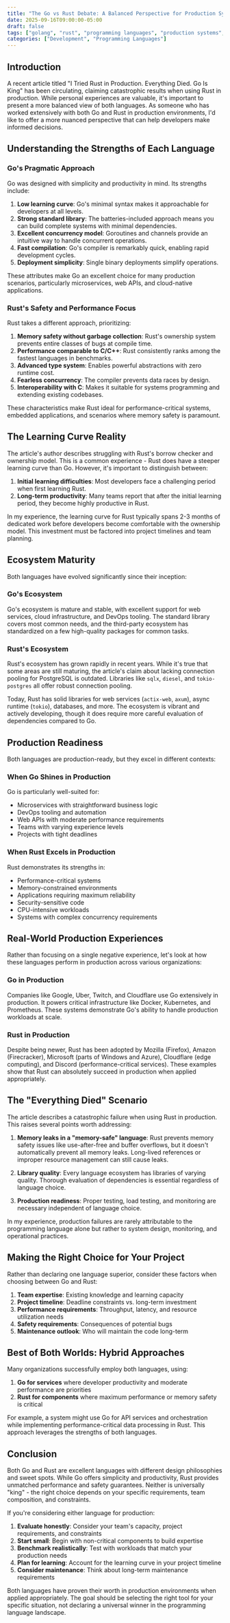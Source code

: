 ```yaml
---
title: "The Go vs Rust Debate: A Balanced Perspective for Production Systems"
date: 2025-09-16T09:00:00-05:00
draft: false
tags: ["golang", "rust", "programming languages", "production systems", "microservices"]
categories: ["Development", "Programming Languages"]
---
```


## Introduction

A recent article titled "I Tried Rust in Production. Everything Died. Go Is King" has been circulating, claiming catastrophic results when using Rust in production. While personal experiences are valuable, it's important to present a more balanced view of both languages. As someone who has worked extensively with both Go and Rust in production environments, I'd like to offer a more nuanced perspective that can help developers make informed decisions.

## Understanding the Strengths of Each Language

### Go's Pragmatic Approach

Go was designed with simplicity and productivity in mind. Its strengths include:

1. **Low learning curve**: Go's minimal syntax makes it approachable for developers at all levels.
2. **Strong standard library**: The batteries-included approach means you can build complete systems with minimal dependencies.
3. **Excellent concurrency model**: Goroutines and channels provide an intuitive way to handle concurrent operations.
4. **Fast compilation**: Go's compiler is remarkably quick, enabling rapid development cycles.
5. **Deployment simplicity**: Single binary deployments simplify operations.

These attributes make Go an excellent choice for many production scenarios, particularly microservices, web APIs, and cloud-native applications.

### Rust's Safety and Performance Focus

Rust takes a different approach, prioritizing:

1. **Memory safety without garbage collection**: Rust's ownership system prevents entire classes of bugs at compile time.
2. **Performance comparable to C/C++**: Rust consistently ranks among the fastest languages in benchmarks.
3. **Advanced type system**: Enables powerful abstractions with zero runtime cost.
4. **Fearless concurrency**: The compiler prevents data races by design.
5. **Interoperability with C**: Makes it suitable for systems programming and extending existing codebases.

These characteristics make Rust ideal for performance-critical systems, embedded applications, and scenarios where memory safety is paramount.

## The Learning Curve Reality

The article's author describes struggling with Rust's borrow checker and ownership model. This is a common experience - Rust does have a steeper learning curve than Go. However, it's important to distinguish between:

1. **Initial learning difficulties**: Most developers face a challenging period when first learning Rust.
2. **Long-term productivity**: Many teams report that after the initial learning period, they become highly productive in Rust.

In my experience, the learning curve for Rust typically spans 2-3 months of dedicated work before developers become comfortable with the ownership model. This investment must be factored into project timelines and team planning.

## Ecosystem Maturity

Both languages have evolved significantly since their inception:

### Go's Ecosystem

Go's ecosystem is mature and stable, with excellent support for web services, cloud infrastructure, and DevOps tooling. The standard library covers most common needs, and the third-party ecosystem has standardized on a few high-quality packages for common tasks.

### Rust's Ecosystem

Rust's ecosystem has grown rapidly in recent years. While it's true that some areas are still maturing, the article's claim about lacking connection pooling for PostgreSQL is outdated. Libraries like `sqlx`, `diesel`, and `tokio-postgres` all offer robust connection pooling.

Today, Rust has solid libraries for web services (`actix-web`, `axum`), async runtime (`tokio`), databases, and more. The ecosystem is vibrant and actively developing, though it does require more careful evaluation of dependencies compared to Go.

## Production Readiness

Both languages are production-ready, but they excel in different contexts:

### When Go Shines in Production

Go is particularly well-suited for:

- Microservices with straightforward business logic
- DevOps tooling and automation
- Web APIs with moderate performance requirements
- Teams with varying experience levels
- Projects with tight deadlines

### When Rust Excels in Production

Rust demonstrates its strengths in:

- Performance-critical systems
- Memory-constrained environments
- Applications requiring maximum reliability
- Security-sensitive code
- CPU-intensive workloads
- Systems with complex concurrency requirements

## Real-World Production Experiences

Rather than focusing on a single negative experience, let's look at how these languages perform in production across various organizations:

### Go in Production

Companies like Google, Uber, Twitch, and Cloudflare use Go extensively in production. It powers critical infrastructure like Docker, Kubernetes, and Prometheus. These systems demonstrate Go's ability to handle production workloads at scale.

### Rust in Production

Despite being newer, Rust has been adopted by Mozilla (Firefox), Amazon (Firecracker), Microsoft (parts of Windows and Azure), Cloudflare (edge computing), and Discord (performance-critical services). These examples show that Rust can absolutely succeed in production when applied appropriately.

## The "Everything Died" Scenario

The article describes a catastrophic failure when using Rust in production. This raises several points worth addressing:

1. **Memory leaks in a "memory-safe" language**: Rust prevents memory safety issues like use-after-free and buffer overflows, but it doesn't automatically prevent all memory leaks. Long-lived references or improper resource management can still cause leaks.

2. **Library quality**: Every language ecosystem has libraries of varying quality. Thorough evaluation of dependencies is essential regardless of language choice.

3. **Production readiness**: Proper testing, load testing, and monitoring are necessary independent of language choice.

In my experience, production failures are rarely attributable to the programming language alone but rather to system design, monitoring, and operational practices.

## Making the Right Choice for Your Project

Rather than declaring one language superior, consider these factors when choosing between Go and Rust:

1. **Team expertise**: Existing knowledge and learning capacity
2. **Project timeline**: Deadline constraints vs. long-term investment
3. **Performance requirements**: Throughput, latency, and resource utilization needs
4. **Safety requirements**: Consequences of potential bugs
5. **Maintenance outlook**: Who will maintain the code long-term

## Best of Both Worlds: Hybrid Approaches

Many organizations successfully employ both languages, using:

1. **Go for services** where developer productivity and moderate performance are priorities
2. **Rust for components** where maximum performance or memory safety is critical

For example, a system might use Go for API services and orchestration while implementing performance-critical data processing in Rust. This approach leverages the strengths of both languages.

## Conclusion

Both Go and Rust are excellent languages with different design philosophies and sweet spots. While Go offers simplicity and productivity, Rust provides unmatched performance and safety guarantees. Neither is universally "king" - the right choice depends on your specific requirements, team composition, and constraints.

If you're considering either language for production:

1. **Evaluate honestly**: Consider your team's capacity, project requirements, and constraints
2. **Start small**: Begin with non-critical components to build expertise
3. **Benchmark realistically**: Test with workloads that match your production needs
4. **Plan for learning**: Account for the learning curve in your project timeline
5. **Consider maintenance**: Think about long-term maintenance requirements

Both languages have proven their worth in production environments when applied appropriately. The goal should be selecting the right tool for your specific situation, not declaring a universal winner in the programming language landscape.